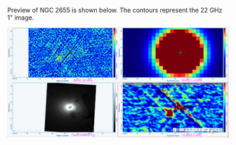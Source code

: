 Preview of NGC 2655 is shown below. The contours represent the 22 GHz 1" image. 

![NGC2655.png](NGC2655.png "NGC2655")

